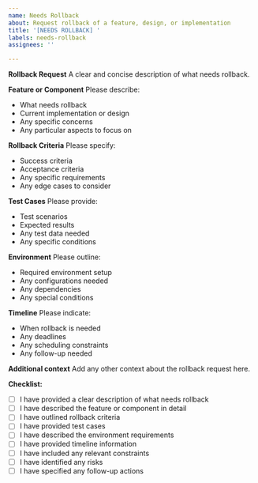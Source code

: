 ```yaml
---
name: Needs Rollback
about: Request rollback of a feature, design, or implementation
title: '[NEEDS ROLLBACK] '
labels: needs-rollback
assignees: ''

---
```


**Rollback Request**
A clear and concise description of what needs rollback.

**Feature or Component**
Please describe:
- What needs rollback
- Current implementation or design
- Any specific concerns
- Any particular aspects to focus on

**Rollback Criteria**
Please specify:
- Success criteria
- Acceptance criteria
- Any specific requirements
- Any edge cases to consider

**Test Cases**
Please provide:
- Test scenarios
- Expected results
- Any test data needed
- Any specific conditions

**Environment**
Please outline:
- Required environment setup
- Any configurations needed
- Any dependencies
- Any special conditions

**Timeline**
Please indicate:
- When rollback is needed
- Any deadlines
- Any scheduling constraints
- Any follow-up needed

**Additional context**
Add any other context about the rollback request here.

**Checklist:**
- [ ] I have provided a clear description of what needs rollback
- [ ] I have described the feature or component in detail
- [ ] I have outlined rollback criteria
- [ ] I have provided test cases
- [ ] I have described the environment requirements
- [ ] I have provided timeline information
- [ ] I have included any relevant constraints
- [ ] I have identified any risks
- [ ] I have specified any follow-up actions 
